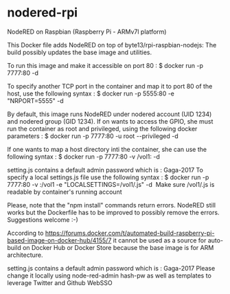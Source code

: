 # nodered-rpi
NodeRED on Raspbian (Raspberry Pi - ARMv7l platform)

This Docker file adds NodeRED on top of byte13/rpi-raspbian-nodejs:<version>
The build possibly updates the base image and utilities.

To run this image and make it accessible on port 80 :
$ docker run -p 7777:80 -d <image name> 

To specify another TCP port in the container and map it to port 80 of the host, use the following syntax :
$ docker run -p 5555:80 -e "NRPORT=5555" -d <image name>

By default, this image runs NodeRED under nodered account (UID 1234) and nodered group (GID 1234).
If on wants to access the GPIO, she must run the container as root and privileged, using the following docker parameters :
$ docker run -p 7777:80 -u root --privileged -d <image name>

If one wants to map a host directory inti the container, she can use the following syntax :
$ docker run -p 7777:80 -v /vol1:<host directory> -d <image name> 

setting.js contains a default admin password which is : Gaga-2017
To specify a local settings.js file use the following syntax :
$ docker run -p 7777:80 -v <host directory>:/vol1 -e "LOCALSETTINGS=/vol1/<filename>.js" -d <image name> 
Make sure /vol1/<filename>.js is readable by container's running account

Please, note that the "npm install" commands return errors.
NodeRED still works but the Dockerfile has to be improved to possibly remove the errors.
Suggestions welcome :-)

According to https://forums.docker.com/t/automated-build-raspberry-pi-based-image-on-docker-hub/4155/7
it cannot be used as a source for auto-build on Docker Hub or Docker Store because the base image is for ARM architecture.

setting.js contains a default admin password which is : Gaga-2017
Please change it locally using node-red-admin hash-pw
as well as templates to leverage Twitter and Github WebSSO

